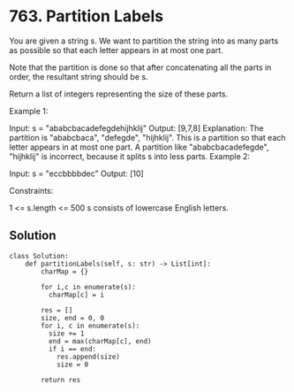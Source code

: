 # 763. Partition Labels
You are given a string s. We want to partition the string into as many parts as possible so that each letter appears in at most one part.

Note that the partition is done so that after concatenating all the parts in order, the resultant string should be s.

Return a list of integers representing the size of these parts.

 

Example 1:

Input: s = "ababcbacadefegdehijhklij"
Output: [9,7,8]
Explanation:
The partition is "ababcbaca", "defegde", "hijhklij".
This is a partition so that each letter appears in at most one part.
A partition like "ababcbacadefegde", "hijhklij" is incorrect, because it splits s into less parts.
Example 2:

Input: s = "eccbbbbdec"
Output: [10]
 

Constraints:

1 <= s.length <= 500
s consists of lowercase English letters.

## Solution
```
class Solution:
    def partitionLabels(self, s: str) -> List[int]:
        charMap = {}

        for i,c in enumerate(s):
          charMap[c] = i
        
        res = []
        size, end = 0, 0
        for i, c in enumerate(s):
          size += 1
          end = max(charMap[c], end)
          if i == end:
            res.append(size)
            size = 0

        return res
```